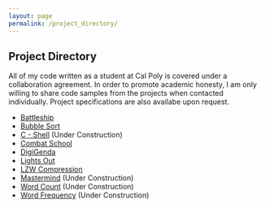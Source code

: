 ```yaml
---
layout: page
permalink: /project_directory/
---
```


**Project Directory**
---------------------

All of my code written as a student at Cal Poly is covered under a collaboration agreement. In order to promote academic honesty, I am only willing to share code samples from the projects when contacted individually. Project specifications are also availabe upon request.

* [Battleship](https://jonscott20.github.io/battleship) 
* [Bubble Sort](https://jonscott20.github.io/bubble_sort)
* [C - Shell](https://jonscott20.github.io/cshell) (Under Construction)
* [Combat School](https://jonscott20.github.io/combat_school) 
* [DigiGenda](https://jonscott20.github.io/digigenda) 
* [Lights Out](https://jonscott20.github.io/lights_out) 
* [LZW Compression](https://jonscott20.github.io/lzwcompression) 
* [Mastermind](https://jonscott20.github.io/mastermind) (Under Construction)
* [Word Count](https://jonscott20.github.io/wordcount) (Under Construction)
* [Word Frequency](https://jonscott20.github.io/wordfrequency) (Under Construction)
